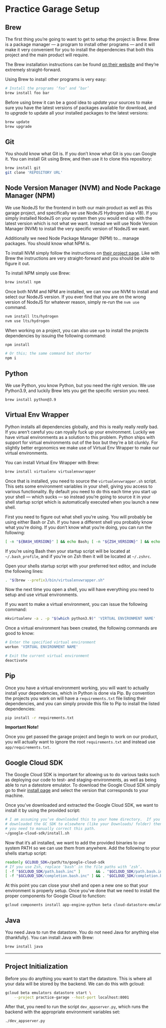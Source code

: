 # Practice Garage Setup

## Brew

The first thing you’re going to want to get to setup the project is Brew.
Brew is a package manager — a program to install other programs — and it
will make it very convenient for you to install the dependencies that
both this project and the main product will require.

The Brew installation instructions can be found [on their website][1] and
they’re extremely straight-forward.

Using Brew to install other programs is very easy:

```sh
# Install the programs ‘foo’ and ‘bar’
brew install foo bar
```

Before using brew it can be a good idea to *update* your sources to make
sure you have the latest versions of packages available for download, and
to *upgrade* to update all your installed packages to the latest
versions:

```sh
brew update
brew upgrade
```

[1]: https://brew.sh/

## Git

You should know what Git is.  If you don’t know what Git is you can
Google it.  You can install Git using Brew, and then use it to clone this
repository:

```sh
brew install git
git clone 'REPOSITORY URL'
```

## Node Version Manager (NVM) and Node Package Manager (NPM)

We use NodeJS for the frontend in both our main product as well as this
garage project, and specifically we use NodeJS Hydrogen (aka v18).  If
you simply installed NodeJS on your system then you would end up with the
latest version which is not what we want.  Instead we will use Node
Version Manager (NVM) to install the very specific version of NodeJS we
want.

Additionally we need Node Package Manager (NPM) to… manage packages.  You
should know what NPM is.

To install NVM simply follow the instructions on [their project page][2].
Like with Brew the instructions are very straight-forward and you should
be able to figure it out.

To install NPM simply use Brew:

```sh
brew install npm
```

Once both NVM and NPM are installed, we can now use NVM to install and
select our NodeJS version.  If you ever find that you are on the wrong
version of NodeJS for whatever reason, simply re-run the `nvm use`
command.

```sh
nvm install lts/hydrogen
nvm use lts/hydrogen
```

When working on a project, you can also use `npm` to install the projects
dependencies by issuing the following command:

```sh
npm install

# Or this; the same command but shorter
npm i
```

[2]: https://github.com/nvm-sh/nvm?tab=readme-ov-file#install--update-script

## Python

We use Python, you know Python, but you need the right version.  We use
Python3.9, and luckily Brew lets you get the specific version you need.

```
brew install python@3.9
```

## Virtual Env Wrapper

Python installs all dependencies globally, and this is really really
*really* bad.  If you aren’t careful you can royally fuck up your
environment.  Luckily we have virtual environments as a solution to this
problem.  Python ships with support for virtual environments out of the
box but they’re a bit clunkly.  For slightly better ergonomics we make
use of Virtual Env Wrapper to make our virtual environments.

You can install Virtual Env Wrapper with Brew:

```sh
brew install virtualenv virtualenvwrapper
```

Once that is installed, you need to source the `virtualenvwrapper.sh`
script.  This sets some environment variables in your shell, giving you
access to various functionality.  By default you need to do this each
time you start up your shell — which sucks — so instead you’re going to
source it in your shell startup script which is automatically executed
when you launch a new shell.

First you need to figure out what shell you’re using.  You will probably
be using either Bash or Zsh.  If you have a different shell you probably
know what you’re doing.  If you don’t know what you’re doing, you can run
the following:

```sh
[ -n "${BASH_VERSION}" ] && echo Bash; [ -n "${ZSH_VERSION}" ] && echo Zsh
```

If you’re using Bash then your startup script will be located at
`~/.bash_profile`, and if you’re on Zsh then it will be located at
`~/.zshrc`.

Open your shells startup script with your preferred text editor, and
include the following lines:

```sh
. "$(brew --prefix)/bin/virtualenvwrapper.sh"
```

Now the next time you open a shell, you will have everything you need to
setup and use virtual environments.

If you want to make a virtual environment, you can issue the following
command:

```sh
mkvirtualenv -a . -p "$(which python3.9)" 'VIRTUAL ENVIRONMENT NAME'
```

Once a virtual environment has been created, the following commands are
good to know:

```sh
# Enter the specified virtual environment
workon 'VIRTUAL ENVIRONMENT NAME'

# Exit the current virtual environment
deactivate
```

## Pip

Once you have a virtual environment working, you will want to actually
install your dependencies, which in Python is done via Pip.  By
convention the projects you work on will have a `requirements.txt` file
listing their dependencies, and you can simply provide this file to Pip
to install the listed dependencies:

```sh
pip install -r requirements.txt
```

**Important Note!**

Once you get passed the garage project and begin to work on our product,
you will actually want to ignore the root `requirements.txt` and instead
use `app/requirements.txt`.

## Google Cloud SDK

The Google Cloud SDK is important for allowing us to do various tasks
such as deploying our code to test- and staging-environments, as well as
being able to run a datestore emulator.  To download the Google Cloud SDK
simply go to their [install page][3] and select the version that
corresponds to your machine.

Once you’ve downloaded and extracted the Google Cloud SDK, we want to
install it by using the provided script:

```sh
# I am assuming you’ve downloaded this to your home directory.  If you
# downloaded the GC SDK to elsewhere (like your Downloads/ folder) then
# you need to manually correct this path.
~/google-cloud-sdk/install.sh
```

Now that it’s all installed, we want to add the provided binaries to our
system PATH so we can use them from anywhere.  Add the following to your
shells startup script:

```sh
readonly GCLOUD_SDK=/path/to/google-cloud-sdk
# If you use Zsh, replace ‘bash’ in the file paths with ‘zsh’.
[ -f "$GCLOUD_SDK/path.bash.inc" ]       && . "$GCLOUD_SDK/path.bash.inc"
[ -f "$GCLOUD_SDK/completion.bash.inc" ] && . "$GCLOUD_SDK/completion.bash.inc"
```

At this point you can close your shell and open a new one so that your
environment is properly setup.  Once you’ve done that we need to install
the proper components for Google Cloud to function:

```sh
gcloud components install app-engine-python beta cloud-datastore-emulator
```

[3]: https://cloud.google.com/sdk/docs/install

## Java

You need Java to run the datastore.  You do not need Java for anything
else (thankfully).  You can install Java with Brew:

```sh
brew install java
```

---

## Project Initialization

Before you do anything you want to start the datastore.  This is where
all your data will be stored by the backend.  We can do this with gcloud:

```sh
gcloud beta emulators datastore start \
    --project practice-garage --host-port localhost:8001
```

After that, you need to run the script `dev_appserver.py`, which runs the
backend with the appropriate environment variables set:

```sh
./dev_appserver.py
```
